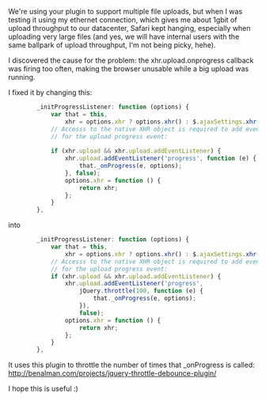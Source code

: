 We're using your plugin to support multiple file uploads, but when I was testing it using my ethernet connection, which gives me about 1gbit of upload throughput to our datacenter, Safari kept hanging, especially when uploading very large files (and yes, we will have internal users with the same ballpark of upload throughput, I'm not being picky, hehe). 

I discovered the cause for the problem: the xhr.upload.onprogress callback was firing too often, making the browser unusable while a big upload was running. 

I fixed it by changing this: 

```javascript
        _initProgressListener: function (options) {
            var that = this,
                xhr = options.xhr ? options.xhr() : $.ajaxSettings.xhr();
            // Accesss to the native XHR object is required to add event listeners
            // for the upload progress event:
            
            if (xhr.upload && xhr.upload.addEventListener) {
                xhr.upload.addEventListener('progress', function (e) {
                    that._onProgress(e, options);
                }, false);
                options.xhr = function () {
                    return xhr;
                };
            }
        },
```

into 

```javascript
        _initProgressListener: function (options) {
            var that = this,
                xhr = options.xhr ? options.xhr() : $.ajaxSettings.xhr();
            // Accesss to the native XHR object is required to add event listeners
            // for the upload progress event:
            if (xhr.upload && xhr.upload.addEventListener) {
                xhr.upload.addEventListener('progress',
                    jQuery.throttle(100, function (e) {
                        that._onProgress(e, options);
                    }), 
                    false);
                options.xhr = function () {
                    return xhr;
                };
            }
        },
```

It uses this plugin to throttle the number of times that _onProgress is called: http://benalman.com/projects/jquery-throttle-debounce-plugin/

I hope this is useful :)